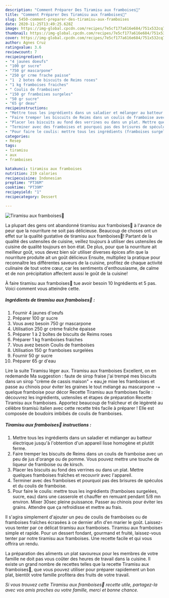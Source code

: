 ```yaml
---
description: "Comment Préparer Des Tiramisu aux framboises🍨"
title: "Comment Préparer Des Tiramisu aux framboises🍨"
slug: 5450-comment-preparer-des-tiramisu-aux-framboises
date: 2020-11-25T13:49:25.628Z
image: https://img-global.cpcdn.com/recipes/7e5cf177a616e684/751x532cq70/tiramisu-aux-framboises🍨-photo-principale-de-la-recette.jpg
thumbnail: https://img-global.cpcdn.com/recipes/7e5cf177a616e684/751x532cq70/tiramisu-aux-framboises🍨-photo-principale-de-la-recette.jpg
cover: https://img-global.cpcdn.com/recipes/7e5cf177a616e684/751x532cq70/tiramisu-aux-framboises🍨-photo-principale-de-la-recette.jpg
author: Agnes Cruz
ratingvalue: 3.6
reviewcount: 7
recipeingredient:
- "4 jaunes doeufs"
- "100 gr sucre"
- "750 gr mascarpone"
- "250 gr crme frache paisse"
- "1  2 botes de biscuits de Reims roses"
- "1 kg framboises fraiches"
- " Coulis de framboises"
- "150 gr framboises surgeles"
- "50 gr sucre"
- "65 gr deau"
recipeinstructions:
- "Mettre tous les ingrédients dans un saladier et mélanger au batteur électrique jusqu&#39;à l&#39;obtention d&#39;un appareil lisse homogène et plutôt ferme."
- "Faire tremper les biscuits de Reims dans un coulis de framboise avec un peu de jus d&#39;orange ou de pomme. Vous pouvez mettre une touche de liqueur de framboise ou de kirsch."
- "Placer les biscuits au fond des verrines ou dans un plat. Mettre quelques framboises fraîches et recouvrir avec l&#39;appareil."
- "Terminer avec des framboises et pourquoi pas des brisures de spéculos et du coulis de framboise."
- "Pour faire le coulis: mettre tous les ingrédients (framboises surgelées, sucre, eau) dans une casserole et chauffer en remuant pendant 5/8 mn environ. Mixer 30sec pleine puissance. Passer au chinois pour éviter les grains. Attendre que ça refroidisse et mettre au frais."
categories:
- Resep
tags:
- tiramisu
- aux
- framboises

katakunci: tiramisu aux framboises 
nutrition: 219 calories
recipecuisine: Indonesian
preptime: "PT36M"
cooktime: "PT39M"
recipeyield: "1"
recipecategory: Dessert

---
```



![Tiramisu aux framboises🍨](https://img-global.cpcdn.com/recipes/7e5cf177a616e684/751x532cq70/tiramisu-aux-framboises🍨-photo-principale-de-la-recette.jpg)

La plupart des gens ont abandonné tiramisu aux framboises🍨 à l'avance de peur que la nourriture ne soit pas délicieuse. Beaucoup de choses ont un effet sur la qualité gustative de tiramisu aux framboises🍨! Partant de la qualité des ustensiles de cuisine, veillez toujours à utiliser des ustensiles de cuisine de qualité toujours en bon état. De plus, pour que la nourriture ait meilleur goût, vous devez bien sûr utiliser diverses épices afin que la nourriture produite ait un goût délicieux Ensuite, multipliez la pratique pour reconnaître les différentes saveurs de la cuisine, profitez de chaque activité culinaire de tout votre cœur, car les sentiments d'enthousiasme, de calme et de non précipitation affectent aussi le goût de la cuisine!

<!--inarticleads1-->

À faire tiramisu aux framboises🍨 tue avoir besoin 10 Ingrédients et 5 pas. Voici comment vous atteindre cette.

##### Ingrédients de tiramisu aux framboises🍨 :

1. Fournir 4 jaunes d&#39;oeufs
1. Préparer 100 gr sucre
1. Vous avez besoin 750 gr mascarpone
1. Utilisation 250 gr crème fraîche épaisse
1. Préparer 1 à 2 boîtes de biscuits de Reims roses
1. Préparer 1 kg framboises fraiches
1. Vous avez besoin  Coulis de framboises
1. Utilisation 150 gr framboises surgelées
1. Fournir 50 gr sucre
1. Préparer 65 gr d&#39;eau


Lire la suite Tiramisu léger aux. Tiramisu aux framboises Excellent, on en redemande Ma suggestion : faute de sirop fraise j&#39;ai trempé mes biscuits dans un sirop &#34;crème de cassis maison&#34; + eau,je mixe les framboises et passe au chinois pour éviter les graines le tout mélangé au mascarpone -+ quelque framboise pour décor Recette Tiramisu aux framboises facile : découvrez les ingrédients, ustensiles et étapes de préparation Recette Tiramisu aux framboises. Apportez beaucoup de fraîcheur et de légèreté au célèbre tiramisù italien avec cette recette très facile à préparer ! Elle est composée de boudoirs imbibés de coulis de framboises. 

<!--inarticleads2-->

##### Tiramisu aux framboises🍨 instructions :

1. Mettre tous les ingrédients dans un saladier et mélanger au batteur électrique jusqu&#39;à l&#39;obtention d&#39;un appareil lisse homogène et plutôt ferme.
1. Faire tremper les biscuits de Reims dans un coulis de framboise avec un peu de jus d&#39;orange ou de pomme. Vous pouvez mettre une touche de liqueur de framboise ou de kirsch.
1. Placer les biscuits au fond des verrines ou dans un plat. Mettre quelques framboises fraîches et recouvrir avec l&#39;appareil.
1. Terminer avec des framboises et pourquoi pas des brisures de spéculos et du coulis de framboise.
1. Pour faire le coulis: mettre tous les ingrédients (framboises surgelées, sucre, eau) dans une casserole et chauffer en remuant pendant 5/8 mn environ. Mixer 30sec pleine puissance. Passer au chinois pour éviter les grains. Attendre que ça refroidisse et mettre au frais.


Il s&#39;agira simplement d&#39;ajouter un peu de coulis de framboises ou de framboises fraîches écrasées à ce dernier afin d&#39;en marier le goût. Laissez-vous tenter par ce délicat tiramisu aux framboises. Tiramisu aux framboises simple et rapide. Pour un dessert fondant, gourmand et fruité, laissez-vous tenter par notre tiramisu aux framboises. Une recette facile et qui vous offrira un rendu. 

<!--inarticleads1-->

<p>
La préparation des aliments un plat savoureux pour les membres de votre famille ne doit pas vous coûter des heures de travail dans la cuisine. Il existe un grand nombre de recettes telles que la recette Tiramisu aux framboises🍨, que vous pouvez utiliser pour préparer rapidement un bon plat, bientôt votre famille profitera des fruits de votre travail.
</p>

<p>
<i>Si vous trouvez cette Tiramisu aux framboises🍨 recette utile, partagez-la avec vos amis proches ou votre famille, merci et bonne chance.</i>
</p>
